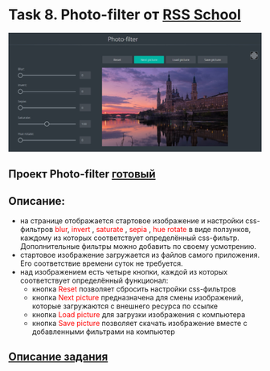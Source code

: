 # Task 8. Photo-filter от [RSS School](https://rs.school/)
<img src="./img/photo-filter.jpg">

## Проект Photo-filter [готовый](https://marinatwice82.github.io/photo-filter/)

## Описание:
* на странице отображается стартовое изображение и настройки css-фильтров <span style="color:red"> blur</span>, <span style="color:red"> invert </span>, <span style="color:red"> saturate </span>, <span style="color:red"> sepia </span>,<span style="color:red"> hue rotate </span>в виде ползунков, каждому из которых соответствует определённый css-фильтр. Дополнительные фильтры можно добавить по своему усмотрению.
* стартовое изображение загружается из файлов самого приложения. Его соответствие времени суток не требуется.
* над изображением есть четыре кнопки, каждой из которых соответствует определённый функционал:
    * кнопка <span style="color:red"> Reset </span> позволяет сбросить настройки css-фильтров
    * кнопка <span style="color:red"> Next picture </span>предназначена для смены изображений, которые загружаются с внешнего ресурса по ссылке
    * кнопка <span style="color:red"> Load picture </span>для загрузки изображения с компьютера
    * кнопка <span style="color:red"> Save picture </span>позволяет скачать изображение вместе с добавленными фильтрами на компьютер

## [Описание задания](https://rolling-scopes-school.github.io/stage0/#/stage1/tasks/js-projects/photo-filter)
